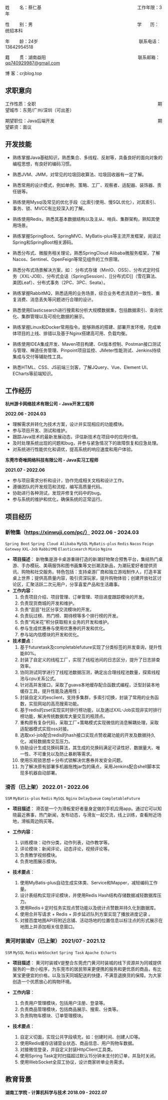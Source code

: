 

姓        名：蔡仁基                                                                              工作年限：3年

性        别：男                                                                                     学       历：统招本科

年        龄：24岁                                                                                  联系电话：13642954518

籍        贯：湖南益阳                                                                           联系邮箱：qq740929987@gmail.com

博        客：crjblog.top

## 求职意向

工作性质：全职                                                                                                   期望城市：东莞/广州/深圳（可出差）

期望职位：Java后端开发                                                                                    期望薪资：面议

## 开发技能

- 熟练掌握Java基础知识，熟悉集合、多线程、反射等，具备良好的面向对象的编程思想，有良好的编码习惯。
  
- 熟悉JVM、JMM，对常见的垃圾回收算法、垃圾回收器有一定了解。
  
- 熟悉常用的设计模式，例如单例、策略、工厂、观察者、适配器、装饰器、责任链等。
  
- 熟练使用Mysql及常见的优化手段（比索引使用、慢SQL优化），对其索引、事务、锁、MVCC有比较深入的了解。
  
- 熟练使用Redis，熟悉其基本数据结构以及主从、哨兵、集群架构，熟知其使用场景。

- 熟练掌握SpringBoot、SpringMVC、MyBatis-plus等主流开发框架，阅读过Spring和SpringBoot相关源码。
  
- 熟悉分布式、微服务相关理论，熟悉SpringCloud Alibaba微服务框架，了解Nacos、Sentinel、OpenFeign等常见组件的工作原理。
  
- 熟悉分布式场景解决方案，如：
  分布式存储（MinIO、OSS）、分布式定时任务（XXL-JOB）、分布式会话（SpringSession）、[[分布式ID]]（雪花算法、美团Leaf）、分布式事务（2PC、3PC、Seata）。
  
- 熟练掌握RabbitMQ，熟悉适用的业务场景，综合业务考虑消息的一致性、重复消费、消息丢失等问题进行合理的设计。
  
- 熟悉使用Elasticsearch进行搜索和分析大规模数据集，包括数据索引、查询优化、集群管理以及可视化数据的展示。

- 熟练掌握Linux和Docker常用指令，能够熟练的搭建、部署开发环境，完成单体项目的上线、排错以及基于Nginx搭建高可用、负载均衡。
  
- 熟练使用IDEA集成开发、Maven项目构建、Git版本控制、Postman接口测试与管理、禅道任务管理、Pinpoint项目监控、JMeter性能测试、Jenkins持续集成与交付等辅助性工具。

- 熟悉HTML、CSS、JS前端三剑客，了解JQuery、Vue、Element UI、ECharts等前端知识。

## 工作经历

**杭州游卡网络技术有限公司 - Java开发工程师**

**2022.06 - 2024.03**

- 理解需求并转化为技术方案，设计并实现相应的功能模块。
- 参与项目开发、测试和维护。
- 跟踪Java技术的最新发展动态，评估新技术在项目中的应用价值。
- 及时处理系统出现的问题和bug，并参与紧急情况下的故障恢复和应急处理。
- 对系统进行性能优化和调优，提高系统的响应速度和用户体验。


**东莞市奇唯网络科技有限公司  - Java实习工程师**

**2021.07 - 2022.06**

- 参与项目需求分析和设计，协作完成相关文档和设计工作。
- 遵循团队的开发规范和流程，编写高质量代码。
- 协助进行各种测试，发现并修复代码中的bug。
- 参与系统的维护和优化，确保系统的正常运行。


## 项目经历

### 新物集（https://xinwuji.com/pc/） 2022.06 - 2024.03

`Spring Boot` `Spring Cloud Alibaba` `MySQL` `MyBatis-plus` `Redis` `Nacos` `Feign` `Gateway` `XXL-Job` `RabbitMQ` `Elasticsearch` `Minio` `Nginx`

- **项目描述**：
    新物集是游卡桌游重磅打造的新潮好物聚合预售平台，集结热门桌游、手办模玩、美萌服饰和图书画集等文创潮流新品，为潮玩爱好者提供资讯、购物和社交服务。特色包括：支持桌游厂商和独立游戏制作人，打造丰富桌上世界；提供高质量内容，吸引资深玩家，提升购物体验；创建开放社区讨论区，汇聚活跃二次元用户，分享喜爱产品和生活趣事。
- **工作内容**：
  1. 负责项目介绍、项目管理、订单管理、项目进度跟踪模块的开发。
  2. 负责现货商城的开发和维护。
  3. 负责“逛逛”社区分享交流模块的开发。
  4. 负责玩过榜、热门榜、期待榜等多个排行榜的开发。
  5. 负责“鸡米花”积分获取相关业务的开发和维护。
  6. 参与生成优惠券与使用优惠券的开发和优化。
  7. 参与站内信模块的开发和优化。
- **技术要点**：
  1. 基于futuretask及completablefuture实现了分类标签的并发查询，提升性能80%。
  2. 封装了自定义的线程工厂，实现了线程池间的日志区分，提升了日志排查效率。
  3. 协同测试同学进行了线程池数据压测，确定出合理线程池数量，探索线程池与cpu关系公式。
  4. 针对高并发接口，采取了guava本地缓存配合函数式编程，泛型封装本地缓存工具，提升性能及通用性；
  5. 封装自定义的esclient，支持多集群，多索引切换，封装了常用的业务函数，实现网站的高亮搜索功能。
  6. 基于redis的zset实现实时排行榜功能，以及通过XXL-Job实现非实时排行榜功能，解决传统数据库大量交互的瓶颈点。
  7. 重构原有复杂代码，采取工厂+策略模式实现微信的消息解耦处理，采取适配器模式实现oss对接。
  8. 选取xxl-job配合redis的hash接口实现点赞收藏功能的开发及数据持久化，减轻数据库交互压力。
  9. 协助设计生成兑换码算法，其生成的兑换码满足可读性好、数据量大、唯一性、不可重兑以及防止暴刷等需求。
  10. 使用乐观锁思想＋分布式锁解决优惠券并发安全问题。
  11. 为了解决原有部署多机器拖拽jar包的痛点，采用Jenkins配合shell脚本实现多机器自动部署。

### 滑否（已上架）      2022.01 - 2022.06

`SSM` `MyBatis-plus` `Redis` `MySQL` `Nginx`  `DelayQueue` `CompletableFuture`

- **项目描述**：
    滑否是一个为滑板爱好者量身定做的手机应用app。通过它可以知晓最近赛事，热门新闻，发布动态，与滑友一起交流，线上训练，查看附近场地，滑板周边购买等。

- **工作内容**：
  1. 训练模块：动作分类，动作列表，动作教学等。
  2. 评论模块：新闻评论，动态评论，视频评论等。
  3. 负责教学视频模块。
  4. 负责地图展示模块。

- **技术要点**：
  1. 使用MyBatis-plus自动生成实体类、Service和Mapper，减轻编码工作量。
  2. 设计表结构实现评论模块，并使用Redis Hash结构存储数据减轻数据库压力。
  3. 使用Redis＋定时任务实现点赞功能以及统计点赞数并持久化到数据库。
  4. 使用合并写请求 + Redis + 异步延迟队列方案实现了播放进度记录 。
  5. 对接百度地图API将附近店铺、活动场地的位置信息以标注点的形式展示在地图上并添加相关信息窗口。


### 黄河时装城V（已上架）       2021/07 - 2021.12

`SSM` `MySQL` `Redis` `WebSocket` `Spring Task` `Apache Echarts`

- **项目描述**：
    黄河时装城V是整合东莞虎门黄河时装城的线下资源并为同城提供服务的一款小程序，为东莞市的居民带来更便携的服务和更优质的商品，有比某宝更便宜的价格，以及当天同城配送的快捷，不满意退换货的保障。为大家创造一个优质放心的购物环境。
- **工作内容**：
  1. 负责用户管理模块，包括用户注册、登录等。
  2. 负责商品管理模块，包括商品展示、搜索、分类等。
  3. 负责购物车模块、订单管理模块。

- **技术要点**：
  1. 自定义切面，实现公共字段填充，如：创建时间、创建人ID等。
  2. 使用Redis缓存店铺营业状态、商品信息、用户购物车数据。
  3. 对接微信登录，并自定义封装HttpClient工具类。
  4. 使用Spring Task定时扫描超过默认15分钟未支付的订单，并及时关闭。
  5. 使用WebSocket全双工协议，设计商家听单业务需求。


## 教育背景

**湖南工学院 - 计算机科学与技术**                                                                         **2018.09 - 2022.07**


